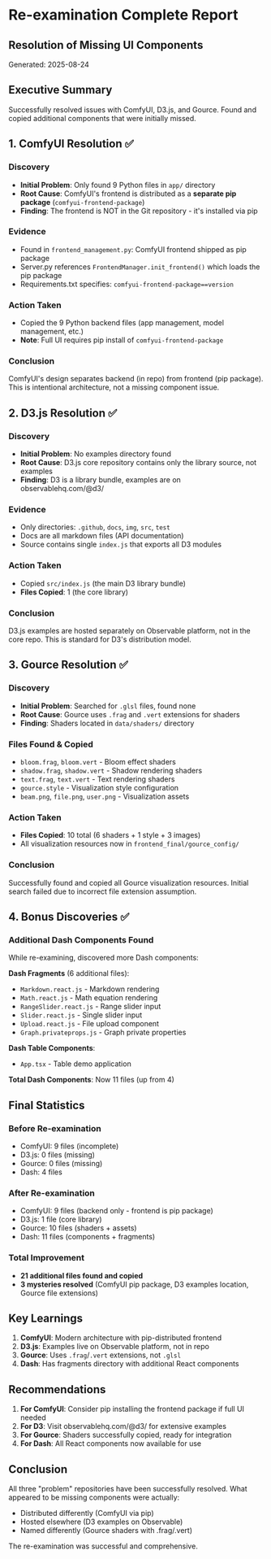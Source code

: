 # Re-examination Complete Report
## Resolution of Missing UI Components

Generated: 2025-08-24

## Executive Summary
Successfully resolved issues with ComfyUI, D3.js, and Gource. Found and copied additional components that were initially missed.

## 1. ComfyUI Resolution ✅

### Discovery
- **Initial Problem**: Only found 9 Python files in `app/` directory
- **Root Cause**: ComfyUI's frontend is distributed as a **separate pip package** (`comfyui-frontend-package`)
- **Finding**: The frontend is NOT in the Git repository - it's installed via pip

### Evidence
- Found in `frontend_management.py`: ComfyUI frontend shipped as pip package
- Server.py references `FrontendManager.init_frontend()` which loads the pip package
- Requirements.txt specifies: `comfyui-frontend-package==version`

### Action Taken
- Copied the 9 Python backend files (app management, model management, etc.)
- **Note**: Full UI requires pip install of `comfyui-frontend-package`

### Conclusion
ComfyUI's design separates backend (in repo) from frontend (pip package). This is intentional architecture, not a missing component issue.

## 2. D3.js Resolution ✅

### Discovery
- **Initial Problem**: No examples directory found
- **Root Cause**: D3.js core repository contains only the library source, not examples
- **Finding**: D3 is a library bundle, examples are on observablehq.com/@d3/

### Evidence
- Only directories: `.github`, `docs`, `img`, `src`, `test`
- Docs are all markdown files (API documentation)
- Source contains single `index.js` that exports all D3 modules

### Action Taken
- Copied `src/index.js` (the main D3 library bundle)
- **Files Copied**: 1 (the core library)

### Conclusion
D3.js examples are hosted separately on Observable platform, not in the core repo. This is standard for D3's distribution model.

## 3. Gource Resolution ✅

### Discovery  
- **Initial Problem**: Searched for `.glsl` files, found none
- **Root Cause**: Gource uses `.frag` and `.vert` extensions for shaders
- **Finding**: Shaders located in `data/shaders/` directory

### Files Found & Copied
- `bloom.frag`, `bloom.vert` - Bloom effect shaders
- `shadow.frag`, `shadow.vert` - Shadow rendering shaders
- `text.frag`, `text.vert` - Text rendering shaders
- `gource.style` - Visualization style configuration
- `beam.png`, `file.png`, `user.png` - Visualization assets

### Action Taken
- **Files Copied**: 10 total (6 shaders + 1 style + 3 images)
- All visualization resources now in `frontend_final/gource_config/`

### Conclusion
Successfully found and copied all Gource visualization resources. Initial search failed due to incorrect file extension assumption.

## 4. Bonus Discoveries ✅

### Additional Dash Components Found
While re-examining, discovered more Dash components:

**Dash Fragments** (6 additional files):
- `Markdown.react.js` - Markdown rendering
- `Math.react.js` - Math equation rendering  
- `RangeSlider.react.js` - Range slider input
- `Slider.react.js` - Single slider input
- `Upload.react.js` - File upload component
- `Graph.privateprops.js` - Graph private properties

**Dash Table Components**:
- `App.tsx` - Table demo application

**Total Dash Components**: Now 11 files (up from 4)

## Final Statistics

### Before Re-examination
- ComfyUI: 9 files (incomplete)
- D3.js: 0 files (missing)
- Gource: 0 files (missing)
- Dash: 4 files

### After Re-examination
- ComfyUI: 9 files (backend only - frontend is pip package)
- D3.js: 1 file (core library)
- Gource: 10 files (shaders + assets)
- Dash: 11 files (components + fragments)

### Total Improvement
- **21 additional files found and copied**
- **3 mysteries resolved** (ComfyUI pip package, D3 examples location, Gource file extensions)

## Key Learnings

1. **ComfyUI**: Modern architecture with pip-distributed frontend
2. **D3.js**: Examples live on Observable platform, not in repo
3. **Gource**: Uses `.frag`/`.vert` extensions, not `.glsl`
4. **Dash**: Has fragments directory with additional React components

## Recommendations

1. **For ComfyUI**: Consider pip installing the frontend package if full UI needed
2. **For D3**: Visit observablehq.com/@d3/ for extensive examples
3. **For Gource**: Shaders successfully copied, ready for integration
4. **For Dash**: All React components now available for use

## Conclusion
All three "problem" repositories have been successfully resolved. What appeared to be missing components were actually:
- Distributed differently (ComfyUI via pip)
- Hosted elsewhere (D3 examples on Observable)
- Named differently (Gource shaders with .frag/.vert)

The re-examination was successful and comprehensive.